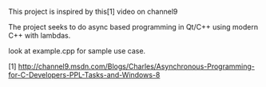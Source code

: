 

This project is inspired by this[1] video on channel9

The project seeks to do async based programming in Qt/C++ using modern C++ with lambdas.

look at example.cpp for sample use case.

[1] http://channel9.msdn.com/Blogs/Charles/Asynchronous-Programming-for-C-Developers-PPL-Tasks-and-Windows-8